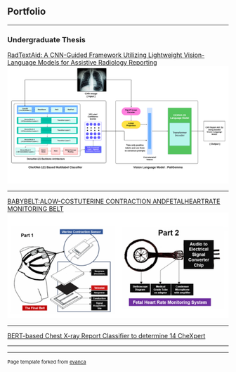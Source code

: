 ## Portfolio

---

### Undergraduate Thesis

[RadTextAid: A CNN-Guided Framework Utilizing Lightweight Vision-Language Models for Assistive Radiology Reporting](/pdf/Draft_Radtext_AAAI.pdf)
<img src="images/Model_CXR.png?raw=true"/>

---
[BABYBELT:ALOW-COSTUTERINE CONTRACTION ANDFETALHEARTRATE MONITORING BELT](/pdf/Team_BabyBelt.pdf)
<img src="images/babybelt.jpg?raw=true"/>

---
[BERT-based Chest X-ray Report Classifier to determine 14 CheXpert](https://github.com/mwnafee/cxr-text-label-classifier)


---






---
<p style="font-size:11px">Page template forked from <a href="https://github.com/evanca/quick-portfolio">evanca</a></p>
<!-- Remove above link if you don't want to attibute -->
